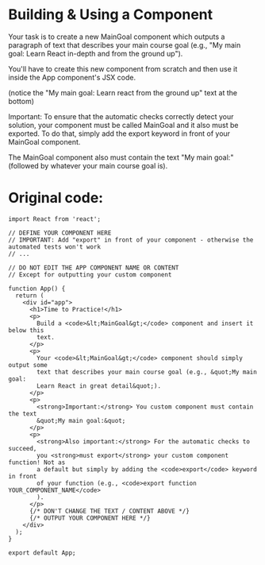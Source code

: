 # Building & Using a Component

Your task is to create a new MainGoal component which outputs a paragraph of text that describes your main course goal (e.g., "My main goal: Learn React in-depth and from the ground up").

You'll have to create this new component from scratch and then use it inside the App component's JSX code.

(notice the "My main goal: Learn react from the ground up" text at the bottom)

Important: To ensure that the automatic checks correctly detect your solution, your component must be called MainGoal and it also must be exported. To do that, simply add the export keyword in front of your MainGoal component.

The MainGoal component also must contain the text "My main goal:" (followed by whatever your main course goal is).

# Original code:
```
import React from 'react';

// DEFINE YOUR COMPONENT HERE
// IMPORTANT: Add "export" in front of your component - otherwise the automated tests won't work
// ...

// DO NOT EDIT THE APP COMPONENT NAME OR CONTENT
// Except for outputting your custom component

function App() {
  return (
    <div id="app">
      <h1>Time to Practice!</h1>
      <p>
        Build a <code>&lt;MainGoal&gt;</code> component and insert it below this
        text.
      </p>
      <p>
        Your <code>&lt;MainGoal&gt;</code> component should simply output some
        text that describes your main course goal (e.g., &quot;My main goal:
        Learn React in great detail&quot;).
      </p>
      <p>
        <strong>Important:</strong> You custom component must contain the text
        &quot;My main goal:&quot;
      </p>
      <p>
        <strong>Also important:</strong> For the automatic checks to succeed,
        you <strong>must export</strong> your custom component function! Not as
        a default but simply by adding the <code>export</code> keyword in front
        of your function (e.g., <code>export function YOUR_COMPONENT_NAME</code>
        ).
      </p>
      {/* DON'T CHANGE THE TEXT / CONTENT ABOVE */}
      {/* OUTPUT YOUR COMPONENT HERE */}
    </div>
  );
}

export default App;
```
